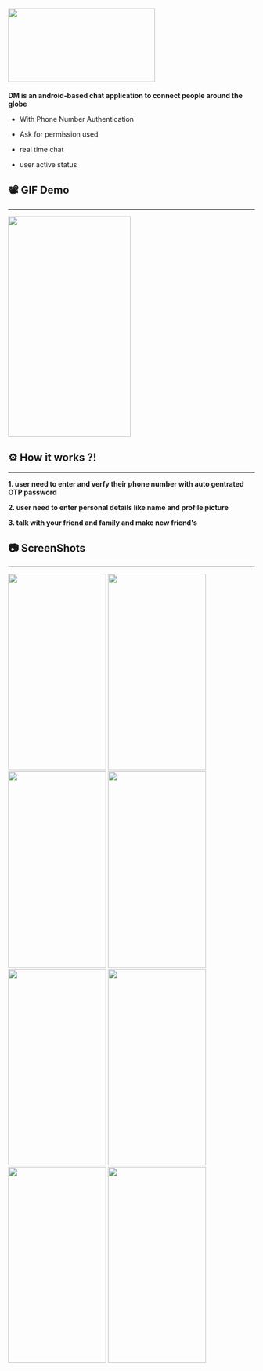 # <img  src="https://user-images.githubusercontent.com/89351750/206913190-0f4a807f-640d-4bb5-9b88-7e1053c8b25f.PNG"  width="300" height="150">

**DM is an android-based chat application to connect people around the globe**
- With Phone Number Authentication
- Ask for permission used
- real time chat

- user active status

## 📽 GIF Demo
--------------
<img src="https://user-images.githubusercontent.com/89351750/206971327-3020e863-daad-4989-a648-d279b14534bb.gif"  width="250" height="450">

## ⚙ How it works ?!
-------------------
**1. user need to enter and verfy their phone number with auto gentrated OTP password**

**2. user need to enter personal details like name and profile picture**

**3. talk with your friend and family and make new friend's**



## 📷 ScreenShots 
------------------
<div>
<img src="https://user-images.githubusercontent.com/89351750/206913875-732e1ae0-23aa-46e6-b907-8a33bf1310ca.png"  width="200" height="400">
<img src="https://user-images.githubusercontent.com/89351750/206913913-dc96bac8-bd2d-4a7d-b3af-083242e50d3c.png"  width="200" height="400">
<img src="https://user-images.githubusercontent.com/89351750/206913960-7af6e57c-76d8-463d-8dcf-c251f6dc8c76.png"  width="200" height="400">
<img src="https://user-images.githubusercontent.com/89351750/206914016-c5f23c26-0950-4266-bc27-779ca40514f1.png"  width="200" height="400">
<img src="https://user-images.githubusercontent.com/89351750/206914077-37ec0b92-a30f-46d2-9bae-90640af53ebd.png"  width="200" height="400">
<img src="https://user-images.githubusercontent.com/89351750/206914085-2a17e6a1-7c41-4c76-8882-b0217c9db578.png"  width="200" height="400">
<img src="https://user-images.githubusercontent.com/89351750/206914108-5b993e8c-ed16-4d98-8614-32d7f51d7acf.png"  width="200" height="400">
<img src="https://user-images.githubusercontent.com/89351750/206914126-f23a6a8f-605d-4e63-a434-c998b8f59ac5.png"  width="200" height="400">

</div>

